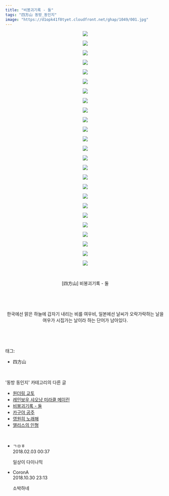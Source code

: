 ```yaml
---
title: "비봉괴기록 - 둘"
tags: "四方山 동방_동인지"
image: "https://d1opk41f0tyet.cloudfront.net/ghap/1049/001.jpg"
---
```

<div class="article">
<p style="text-align: center; clear: none; float: none;"><img src="{{ site.imgserver10 }}/ghap/1049/001.jpg"/></p>
<p style="text-align: center; clear: none; float: none;"><img src="{{ site.imgserver10 }}/ghap/1049/002.jpg"/></p>
<p style="text-align: center; clear: none; float: none;"><img src="{{ site.imgserver10 }}/ghap/1049/003.jpg"/></p>
<p style="text-align: center; clear: none; float: none;"><img src="{{ site.imgserver10 }}/ghap/1049/004.jpg"/></p>
<p style="text-align: center; clear: none; float: none;"><img src="{{ site.imgserver10 }}/ghap/1049/005.jpg"/></p>
<p style="text-align: center; clear: none; float: none;"><img src="{{ site.imgserver10 }}/ghap/1049/006.jpg"/></p>
<p style="text-align: center; clear: none; float: none;"><img src="{{ site.imgserver10 }}/ghap/1049/007.jpg"/></p>
<p style="text-align: center; clear: none; float: none;"><img src="{{ site.imgserver10 }}/ghap/1049/008.jpg"/></p>
<p style="text-align: center; clear: none; float: none;"><img src="{{ site.imgserver10 }}/ghap/1049/009.jpg"/></p>
<p style="text-align: center; clear: none; float: none;"><img src="{{ site.imgserver10 }}/ghap/1049/010.jpg"/></p>
<p style="text-align: center; clear: none; float: none;"><img src="{{ site.imgserver10 }}/ghap/1049/011.jpg"/></p>
<p style="text-align: center; clear: none; float: none;"><img src="{{ site.imgserver10 }}/ghap/1049/012.jpg"/></p>
<p style="text-align: center; clear: none; float: none;"><img src="{{ site.imgserver10 }}/ghap/1049/013.jpg"/></p>
<p style="text-align: center; clear: none; float: none;"><img src="{{ site.imgserver10 }}/ghap/1049/014.jpg"/></p>
<p style="text-align: center; clear: none; float: none;"><img src="{{ site.imgserver10 }}/ghap/1049/015.jpg"/></p>
<p style="text-align: center; clear: none; float: none;"><img src="{{ site.imgserver10 }}/ghap/1049/016.jpg"/></p>
<p style="text-align: center; clear: none; float: none;"><img src="{{ site.imgserver10 }}/ghap/1049/017.jpg"/></p>
<p style="text-align: center; clear: none; float: none;"><img src="{{ site.imgserver10 }}/ghap/1049/018.jpg"/></p>
<p style="text-align: center; clear: none; float: none;"><img src="{{ site.imgserver10 }}/ghap/1049/019.jpg"/></p>
<p style="text-align: center; clear: none; float: none;"><img src="{{ site.imgserver10 }}/ghap/1049/020.jpg"/></p>
<p style="text-align: center; clear: none; float: none;"><img src="{{ site.imgserver10 }}/ghap/1049/021.jpg"/></p>
<p style="text-align: center; clear: none; float: none;"><img src="{{ site.imgserver10 }}/ghap/1049/022.jpg"/></p>
<p style="text-align: center; clear: none; float: none;"><img src="{{ site.imgserver10 }}/ghap/1049/023.jpg"/></p>
<p style="text-align: center; clear: none; float: none;"><img src="{{ site.imgserver10 }}/ghap/1049/024.jpg"/></p>
<p style="text-align: center; clear: none; float: none;"><img src="{{ site.imgserver10 }}/ghap/1049/025.jpg"/></p>
<p style="text-align: center; clear: none; float: none;"><br/></p>
<p style="text-align: center; clear: none; float: none;">[四方山] 비봉괴기록 - 둘</p>
<p style="text-align: center; clear: none; float: none;"><br/></p>
<p style="text-align: center; clear: none; float: none;"><br/></p>
<p style="text-align: center; clear: none; float: none;">한국에선 맑은 하늘에 갑자기 내리는 비를 여우비, 일본에선 날씨가 오락가락하는 날을 여우가 시집가는 날이라 하는 단어가 남아있다.</p>
<p><br/></p>
</div><br/>
<div class="tagTrail">
<p>태그: </p>
<ul>
<li>四方山</li>
</ul>
</div><br/>
<div class="another">
<p>'동방 동인지' 카테고리의 다른 글</p>
<ul>
<li><a href="/ghap_1052">원더링 교토</a></li>
<li><a href="/ghap_1050">레인보우 샤오냥 미라클 메이린</a></li>
<li><a href="/ghap_1049">비봉괴기록 - 둘</a></li>
<li><a href="/ghap_1048">카구야 공주</a></li>
<li><a href="/ghap_1047">영원히 노래해</a></li>
<li><a href="/ghap_1046">앨리스의 인형</a></li>
</ul>
</div><br/>
<div class="cb_module cb_fluid">
<div class="cb_wrt cb_profile">
<div class="comment">
<ul>
<li class="cb_thumb_off" id="comment15190571">
<div class="cb_comment_area">
<div class="cb_info_area">
<div class="cb_section">
<span class="cb_nick_name">ㄱㅁㅎ</span>
</div>
<div class="cb_section">
<span class="cb_date">2018.02.03 00:37 </span>
</div>
</div>
<div class="cb_dsc_comment">
<p class="cb_dsc">
											일상이 다이나믹
										</p>
</div>
</div></li>
<li class="cb_thumb_off" id="comment15365252">
<div class="cb_comment_area">
<div class="cb_info_area">
<div class="cb_section">
<span class="cb_nick_name">CoronA</span>
</div>
<div class="cb_section">
<span class="cb_date">2018.10.30 23:13 </span>
</div>
</div>
<div class="cb_dsc_comment">
<p class="cb_dsc">
											소박하네
										</p>
</div>
</div></li>
</ul>
</div>
</div><!-- commentList close -->
</div><br/>
